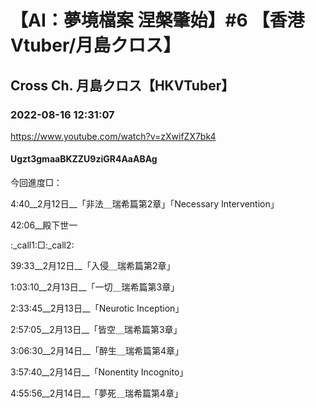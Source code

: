 # 【AI：夢境檔案 涅槃肇始】#6 【香港Vtuber/月島クロス】

## Cross Ch. 月島クロス【HKVTuber】

### 2022-08-16 12:31:07

https://www.youtube.com/watch?v=zXwifZX7bk4

#### Ugzt3gmaaBKZZU9ziGR4AaABAg

今回進度□：







4:40__2月12日__「非法＿瑞希篇第2章」「Necessary Intervention」



42:06__殿下世一

:_call1:□:_call2:

39:33__2月12日__「入侵＿瑞希篇第2章」







1:03:10__2月13日__「一切＿瑞希篇第3章」

2:33:45__2月13日__「Neurotic Inception」



2:57:05__2月13日__「皆空＿瑞希篇第3章」







3:06:30__2月14日__「醉生＿瑞希篇第4章」



3:57:40__2月14日__「Nonentity Incognito」



4:55:56__2月14日__「夢死＿瑞希篇第4章」

